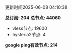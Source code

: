 更新时间2025-06-08 04:10:38

**总订阅: 204**
**总节点: 44060**
- vless节点: 19600
- hysteria2节点: 4

**google ping有效节点: 214**
